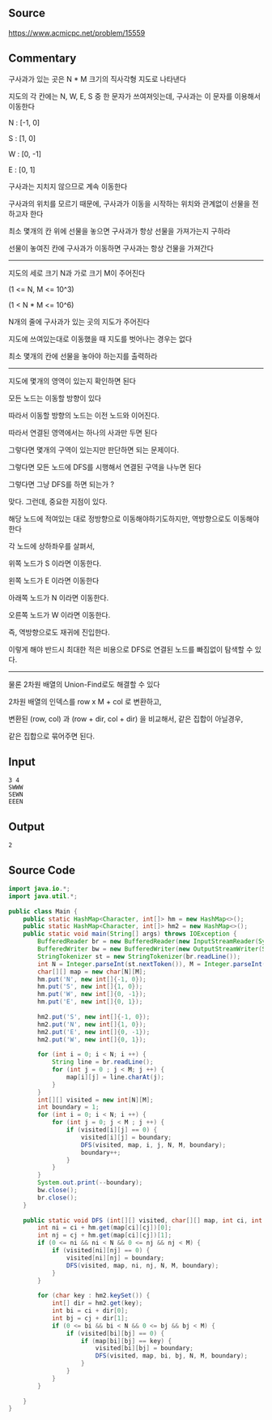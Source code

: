 ## Source

https://www.acmicpc.net/problem/15559  
  
## Commentary
  
구사과가 있는 곳은 N * M 크기의 직사각형 지도로 나타낸다  
  
지도의 각 칸에는 N, W, E, S 중 한 문자가 쓰여져잇는데, 구사과는 이 문자를 이용해서 이동한다  
  
N : [-1, 0]  
  
S : [1, 0]  
  
W : [0, -1]  
  
E : [0, 1]  
  
구사과는 지치지 않으므로 계속 이동한다  
  
구사과의 위치를 모르기 때문에, 구사과가 이동을 시작하는 위치와 관계없이 선물을 전하고자 한다  
  
최소 몇개의 칸 위에 선물을 놓으면 구사과가 항상 선물을 가져가는지 구하라  
  
선물이 놓여진 칸에 구사과가 이동하면 구사과는 항상 건물을 가져간다  
  
  
---  
  
지도의 세로 크기 N과 가로 크기 M이 주어진다  
  
(1 <= N, M <= 10^3)  
  
(1 < N * M <= 10^6)  
  
N개의 줄에 구사과가 있는 곳의 지도가 주어진다  
  
지도에 쓰여있는대로 이동했을 때 지도를 벗어나는 경우는 없다  
  
최소 몇개의 칸에 선물을 놓아야 하는지를 출력하라  
  
---  
  
지도에 몇개의 영역이 있는지 확인하면 된다  
  
모든 노드는 이동할 방향이 있다  
  
따라서 이동할 방향의 노드는 이전 노드와 이어진다.  
  
따라서 연결된 영역에서는 하나의 사과만 두면 된다  
  
그렇다면 몇개의 구역이 있는지만 판단하면 되는 문제이다.  
  
그렇다면 모든 노드에 DFS를 시행해서 연결된 구역을 나누면 된다  
  
그렇다면 그냥 DFS를 하면 되는가 ? 

맞다. 그런데, 중요한 지점이 있다.  
  
해당 노드에 적여있는 대로 정방향으로 이동해야하기도하지만, 역방향으로도 이동해야한다  
  
각 노드에 상하좌우를 살펴서,  
  
위쪽 노드가 S 이라면 이동한다.  
  
왼쪽 노드가 E 이라면 이동한다  
  
아래쪽 노드가 N 이라면 이동한다.  
  
오른쪽 노드가 W 이라면 이동한다.  
  
즉, 역방향으로도 재귀에 진입한다. 
  
이렇게 해야 반드시 최대한 적은 비용으로 DFS로 연결된 노드를 빠짐없이 탐색할 수 있다.  

---

물론 2차원 배열의 Union-Find로도 해결할 수 있다

2차원 배열의 인덱스를 row x M  + col 로 변환하고,

변환된 (row, col) 과 (row + dir, col + dir) 을 비교해서, 같은 집합이 아닐경우, 

같은 집합으로 묶어주면 된다.

## Input
```
3 4  
SWWW  
SEWN  
EEEN  
```


## Output

```
2
```

## Source Code

```java
import java.io.*;  
import java.util.*;  
  
public class Main {  
    public static HashMap<Character, int[]> hm = new HashMap<>();  
    public static HashMap<Character, int[]> hm2 = new HashMap<>();  
    public static void main(String[] args) throws IOException {  
        BufferedReader br = new BufferedReader(new InputStreamReader(System.in));  
        BufferedWriter bw = new BufferedWriter(new OutputStreamWriter(System.out));  
        StringTokenizer st = new StringTokenizer(br.readLine());  
        int N = Integer.parseInt(st.nextToken()), M = Integer.parseInt(st.nextToken());  
        char[][] map = new char[N][M];  
        hm.put('N', new int[]{-1, 0});  
        hm.put('S', new int[]{1, 0});  
        hm.put('W', new int[]{0, -1});  
        hm.put('E', new int[]{0, 1});  
  
        hm2.put('S', new int[]{-1, 0});  
        hm2.put('N', new int[]{1, 0});  
        hm2.put('E', new int[]{0, -1});  
        hm2.put('W', new int[]{0, 1});  
  
        for (int i = 0; i < N; i ++) {  
            String line = br.readLine();  
            for (int j = 0 ; j < M; j ++) {  
                map[i][j] = line.charAt(j);  
            }  
        }  
        int[][] visited = new int[N][M];  
        int boundary = 1;  
        for (int i = 0; i < N; i ++) {  
            for (int j = 0; j < M ; j ++) {  
                if (visited[i][j] == 0) {  
                    visited[i][j] = boundary;  
                    DFS(visited, map, i, j, N, M, boundary);  
                    boundary++;  
                }  
            }  
        }  
        System.out.print(--boundary);  
        bw.close();  
        br.close();  
    }  
  
    public static void DFS (int[][] visited, char[][] map, int ci, int cj, int N, int M, int boundary) {  
        int ni = ci + hm.get(map[ci][cj])[0];  
        int nj = cj + hm.get(map[ci][cj])[1];  
        if (0 <= ni && ni < N && 0 <= nj && nj < M) {  
            if (visited[ni][nj] == 0) {  
                visited[ni][nj] = boundary;  
                DFS(visited, map, ni, nj, N, M, boundary);  
            }  
        }  
  
        for (char key : hm2.keySet()) {  
            int[] dir = hm2.get(key);  
            int bi = ci + dir[0];  
            int bj = cj + dir[1];  
            if (0 <= bi && bi < N && 0 <= bj && bj < M) {  
                if (visited[bi][bj] == 0) {  
                    if (map[bi][bj] == key) {  
                        visited[bi][bj] = boundary;  
                        DFS(visited, map, bi, bj, N, M, boundary);  
                    }  
                }  
            }  
        }  
  
    }  
}
```
  
